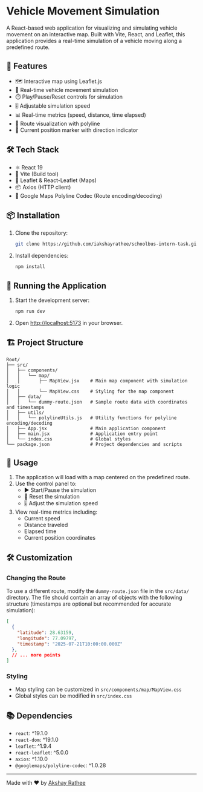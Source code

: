 # Vehicle Movement Simulation

A React-based web application for visualizing and simulating vehicle movement on an interactive map. Built with Vite, React, and Leaflet, this application provides a real-time simulation of a vehicle moving along a predefined route.

## 🚀 Features

- 🗺️ Interactive map using Leaflet.js
- 🚌 Real-time vehicle movement simulation
- ⏱️ Play/Pause/Reset controls for simulation
- 🎚️ Adjustable simulation speed
- 📊 Real-time metrics (speed, distance, time elapsed)
- 📍 Route visualization with polyline
- 🚦 Current position marker with direction indicator

## 🛠️ Tech Stack

- ⚛️ React 19
- 🚀 Vite (Build tool)
- 🍃 Leaflet & React-Leaflet (Maps)
- 📦 Axios (HTTP client)
- 🧭 Google Maps Polyline Codec (Route encoding/decoding)

## 📦 Installation

1. Clone the repository:
   ```bash
   git clone https://github.com/iakshayrathee/schoolbus-intern-task.git
   ```

2. Install dependencies:
   ```bash
   npm install
   ```

## 🚦 Running the Application

1. Start the development server:
   ```bash
   npm run dev
   ```

2. Open [http://localhost:5173](http://localhost:5173) in your browser.

## 🏗️ Project Structure

```
Root/
├── src/
│   ├── components/
│   │   └── map/
│   │       ├── MapView.jsx    # Main map component with simulation logic
│   │       └── MapView.css    # Styling for the map component
│   ├── data/
│   │   └── dummy-route.json   # Sample route data with coordinates and timestamps
│   ├── utils/
│   │   └── polylineUtils.js   # Utility functions for polyline encoding/decoding
│   ├── App.jsx                # Main application component
│   ├── main.jsx               # Application entry point
│   └── index.css              # Global styles
└── package.json               # Project dependencies and scripts
```

## 📝 Usage

1. The application will load with a map centered on the predefined route.
2. Use the control panel to:
   - ▶️ Start/Pause the simulation
   - 🔄 Reset the simulation
   - 🎚️ Adjust the simulation speed
3. View real-time metrics including:
   - Current speed
   - Distance traveled
   - Elapsed time
   - Current position coordinates

## 🛠️ Customization

### Changing the Route

To use a different route, modify the `dummy-route.json` file in the `src/data/` directory. The file should contain an array of objects with the following structure (timestamps are optional but recommended for accurate simulation):

```json
[
  {
    "latitude": 28.63159,
    "longitude": 77.09797,
    "timestamp": "2025-07-21T10:00:00.000Z"
  },
  // ... more points
]
```

### Styling

- Map styling can be customized in `src/components/map/MapView.css`
- Global styles can be modified in `src/index.css`

## 📚 Dependencies

- `react`: ^19.1.0
- `react-dom`: ^19.1.0
- `leaflet`: ^1.9.4
- `react-leaflet`: ^5.0.0
- `axios`: ^1.10.0
- `@googlemaps/polyline-codec`: ^1.0.28

---

Made with ❤️ by [Akshay Rathee](https://github.com/iakshayrathee)
